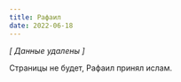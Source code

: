 ```yaml
---
title: Рафаил
date: 2022-06-18
---
```

*\[ Данные удалены \]*

Страницы не будет, Рафаил принял ислам.